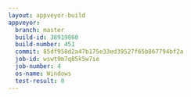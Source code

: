 ```yaml
---
layout: appveyor-build
appveyor:
  branch: master
  build-id: 38919860
  build-number: 451
  commit: 85df958d2a47b175e33ed39527f65b867794bf2a
  job-id: wswt9m7q85k5w7ie
  job-number: 4
  os-name: Windows
  test-result: 0
---
```

